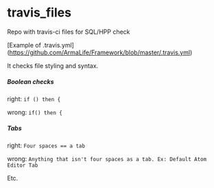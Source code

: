 # travis_files
Repo with travis-ci files for SQL/HPP check

[Example of .travis.yml] (https://github.com/ArmaLife/Framework/blob/master/.travis.yml)

It checks file styling and syntax.

##### Boolean checks
right:
```if () then {```

wrong: 
```if() then {```


##### Tabs
right:
```Four spaces == a tab```

wrong:
```Anything that isn't four spaces as a tab. Ex: Default Atom Editor Tab```

Etc.
